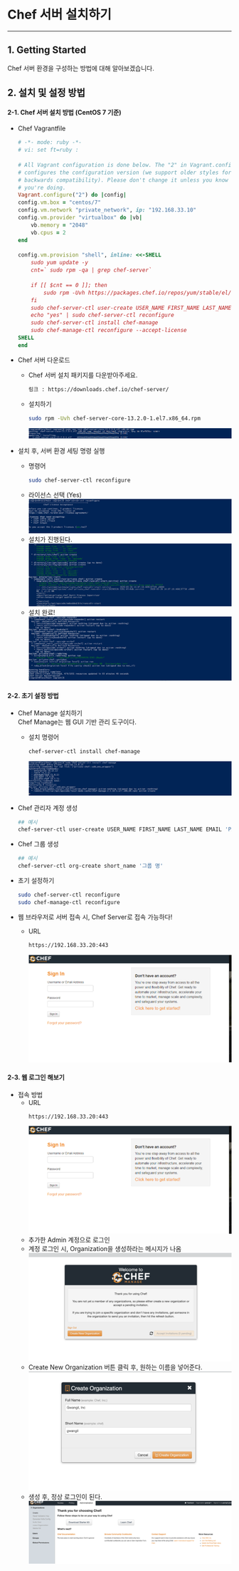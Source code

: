 # Chef 서버 설치하기
* * *
## **1. Getting Started**
Chef 서버 환경을 구성하는 방법에 대해 알아보겠습니다.    


## **2. 설치 및 설정 방법**
#### 2-1. Chef 서버 설치 방법 (CentOS 7 기준)
- Chef Vagrantfile
    ``` ruby
    # -*- mode: ruby -*-
    # vi: set ft=ruby :

    # All Vagrant configuration is done below. The "2" in Vagrant.configure
    # configures the configuration version (we support older styles for
    # backwards compatibility). Please don't change it unless you know what
    # you're doing.
    Vagrant.configure("2") do |config|
    config.vm.box = "centos/7"
    config.vm.network "private_network", ip: "192.168.33.10"
    config.vm.provider "virtualbox" do |vb|
        vb.memory = "2048"
        vb.cpus = 2
    end
    
    config.vm.provision "shell", inline: <<-SHELL
        sudo yum update -y
        cnt=` sudo rpm -qa | grep chef-server`

        if [[ $cnt == 0 ]]; then
            sudo rpm -Uvh https://packages.chef.io/repos/yum/stable/el/7/x86_64/chef-server-core-13.2.0-1.el7.x86_64.rpm
        fi
        sudo chef-server-ctl user-create USER_NAME FIRST_NAME LAST_NAME EMAIL 'PASSWORD'
        echo "yes" | sudo chef-server-ctl reconfigure
        sudo chef-server-ctl install chef-manage
        sudo chef-manage-ctl reconfigure --accept-license
    SHELL
    end
    ```

- Chef 서버 다운로드
    - Chef 서버 설치 패키지를 다운받아주세요.
        ``` bash
        링크 : https://downloads.chef.io/chef-server/
        ```
    - 설치하기
        ``` bash
        sudo rpm -Uvh chef-server-core-13.2.0-1.el7.x86_64.rpm
        ```
        ![ex_screenshot](./assets//chef-server-install.png)

- 설치 후, 서버 환경 세팅 명령 실행
    - 명령어
        ``` bash
        sudo chef-server-ctl reconfigure
        ```
    - 라이선스 선택 (Yes)
        ![ex_screenshot](./assets//chef-server-install-2.png)
    - 설치가 진행된다.
        ![ex_screenshot](./assets//chef-server-install-3.png)
    - 설치 완료!
        ![ex_screenshot](./assets//chef-server-install-4.png)

#### 2-2. 초기 설정 방법
- Chef Manage 설치하기   
Chef Manage는 웹 GUI 기반 관리 도구이다.   
    - 설치 명령어
        ``` bash
        chef-server-ctl install chef-manage
        ```
        ![ex_screenshot](./assets//chef-server-install-5.png)        

- Chef 관리자 계정 생성
    ``` bash
    ## 예시
    chef-server-ctl user-create USER_NAME FIRST_NAME LAST_NAME EMAIL 'PASSWORD'
    ```
- Chef 그룹 생성
    ``` bash
    ## 예시
    chef-server-ctl org-create short_name '그룹 명'
    ```

- 초기 설정하기
    ``` bash
    sudo chef-server-ctl reconfigure
    sudo chef-manage-ctl reconfigure
    ```

- 웹 브라우저로 서버 접속 시, Chef Server로 접속 가능하다!
    - URL
        ``` bash
        https://192.168.33.20:443
        ```
        ![ex_screenshot](./assets//chef-server-install-7.png)        


#### 2-3. 웹 로그인 해보기
- 접속 방법
    - URL
        ``` bash
        https://192.168.33.20:443
        ```
        ![ex_screenshot](./assets//chef-server-install-7.png)   
    - 추가한 Admin 계정으로 로그인
    - 계정 로그인 시, Organization을 생성하라는 메시지가 나옴
    ![ex_screenshot](./assets//chef-server-web-1.png)   
    - Create New Organization 버튼 클릭 후, 원하는 이름을 넣어준다.
    ![ex_screenshot](./assets//chef-server-web-2.png)   
    - 생성 후, 정상 로그인이 된다.
    ![ex_screenshot](./assets//chef-server-web-3.png)   